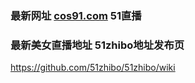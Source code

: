 ### 最新网址 [cos91.com](http://www.cos91.com/) 51直播
### 最新美女直播地址 51zhibo地址发布页

https://github.com/51zhibo/51zhibo/wiki
